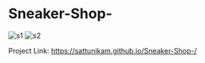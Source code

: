 # Sneaker-Shop-
![s1](https://github.com/sattunikam/Sneaker-Shop-/assets/98211397/d1f789a1-a739-466f-8017-052917e74488)
![s2](https://github.com/sattunikam/Sneaker-Shop-/assets/98211397/287acbd2-bc29-46e2-98ad-1e0345fa290b)

Project Link: https://sattunikam.github.io/Sneaker-Shop-/
